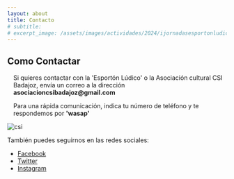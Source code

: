 ```yaml
---
layout: about
title: Contacto
# subtitle: 
# excerpt_image: /assets/images/actividades/2024/ijornadasesportonludico/cartel.jpg
---
```


Como Contactar
---

<p style="margin-left: 1em;">
Si quieres contactar con la 'Esportón Lúdico' o la Asociación cultural CSI Badajoz, envía un correo a la dirección <b>asociacioncsibadajoz@gmail.com</b>
</p>
<p style="margin-left: 1em;">
Para una rápida comunicación, indica tu número de teléfono y te respondemos por <b>'wasap'</b>
</p>

![csi](/assets/images/logos/logocsi.jpg)

También puedes seguirnos en las redes sociales:
* [Facebook](https://www.facebook.com/profile.php?id=61555864899995&sfnsn=scwspwa)
* [Twitter](https://twitter.com/EsportonLudico?t=j6UFkAL3VY5N2nVukPNuMw&s=09)
* [Instagram](https://www.instagram.com/ludicoesporton?utm_source=qr&igsh=ZnpjenNtMnR0NzQx)
